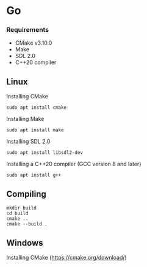 # Go

### Requirements
- CMake v3.10.0
- Make
- SDL 2.0
- C++20 compiler

## Linux

Installing CMake
```
sudo apt install cmake
```
Installing Make
```
sudo apt install make
```
Installing SDL 2.0
```
sudo apt install libsdl2-dev
```
Installing a C++20 compiler (GCC version 8 and later)
```
sudo apt install g++
```

## Compiling
```
mkdir build
cd build
cmake ..
cmake --build .
```

## Windows
Installing CMake
(https://cmake.org/download/)


